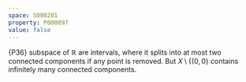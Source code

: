 ```yaml
---
space: S000201
property: P000097
value: false
---
```


{P36} subspace of $\mathbb R$ are intervals, where it splits into at most two connected components if any point is removed. But $X \setminus \{(0, 0\}$ contains infinitely many connected components.

